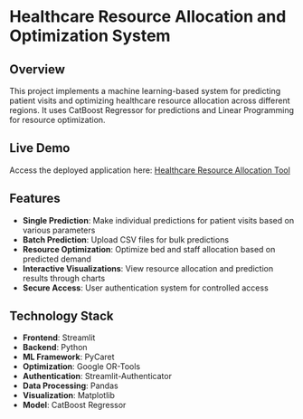 # Healthcare Resource Allocation and Optimization System

## Overview

This project implements a machine learning-based system for predicting patient visits and optimizing healthcare resource allocation across different regions. It uses CatBoost Regressor for predictions and Linear Programming for resource optimization.

## Live Demo

Access the deployed application here: [Healthcare Resource Allocation Tool](https://healthcare-resource-allocation.streamlit.app/)

## Features

- **Single Prediction**: Make individual predictions for patient visits based on various parameters
- **Batch Prediction**: Upload CSV files for bulk predictions
- **Resource Optimization**: Optimize bed and staff allocation based on predicted demand
- **Interactive Visualizations**: View resource allocation and prediction results through charts
- **Secure Access**: User authentication system for controlled access

## Technology Stack

- **Frontend**: Streamlit
- **Backend**: Python
- **ML Framework**: PyCaret
- **Optimization**: Google OR-Tools
- **Authentication**: Streamlit-Authenticator
- **Data Processing**: Pandas
- **Visualization**: Matplotlib
- **Model**: CatBoost Regressor

